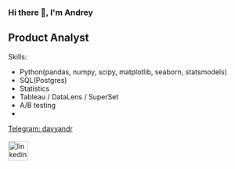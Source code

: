 ### Hi there 👋, I'm Andrey
## Product Analyst
 


Skills: 
* Python(pandas, numpy, scipy, matplotlib, seaborn, statsmodels)
* SQL(Postgres)
* Statistics
* Tableau / DataLens / SuperSet
* A/B testing
* 
[Telegram: davyandr](https://t.me/davyandr) \
\
[<img src='https://cdn.jsdelivr.net/npm/simple-icons@3.0.1/icons/linkedin.svg' alt='linkedin' height='40'>](https://www.linkedin.com/in/davyandr/)
